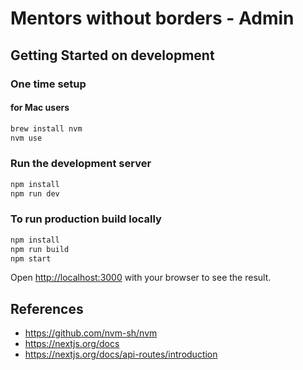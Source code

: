# Mentors without borders - Admin

## Getting Started on development

### One time setup

#### for Mac users

```bash
brew install nvm
nvm use
```

### Run the development server

```bash
npm install
npm run dev

```

### To run production build locally

```bash
npm install
npm run build
npm start
```

Open [http://localhost:3000](http://localhost:3000) with your browser to see the result.

## References

- <https://github.com/nvm-sh/nvm>
- <https://nextjs.org/docs>
- <https://nextjs.org/docs/api-routes/introduction>
